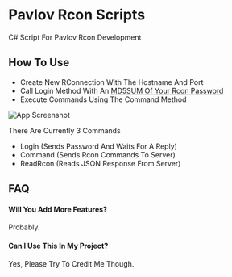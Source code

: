 
# Pavlov Rcon Scripts

C# Script For Pavlov Rcon Development




## How To Use

* Create New RConnection With The Hostname And Port
* Call Login Method With An [MD5SUM Of Your Rcon Password](https://www.md5hashgenerator.com/)
* Execute Commands Using The Command Method

![App Screenshot](https://i.ibb.co/h8RFZCx/2022-09-01.png)

There Are Currently 3 Commands 
* Login (Sends Password And Waits For A Reply)
* Command (Sends Rcon Commands To Server)
* ReadRcon (Reads JSON Response From Server)


## FAQ

#### Will You Add More Features?

Probably.

#### Can I Use This In My Project?

Yes, Please Try To Credit Me Though.

